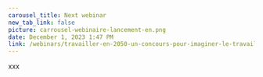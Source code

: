 ```yaml
---
carousel_title: Next webinar
new_tab_link: false
picture: carrousel-webinaire-lancement-en.png
date: December 1, 2023 1:47 PM
link: /webinars/travailler-en-2050-un-concours-pour-imaginer-le-travail-de-demain
---
```

xxx